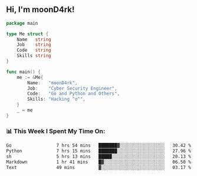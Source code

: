 <h2> Hi, I'm moonD4rk!</h2>

```go
package main

type Me struct {
	Name   string
	Job    string
	Code   string
	Skills string
}

func main() {
	me := &Me{
		Name:   "moonD4rk",
		Job:    "Cyber Security Engineer",
		Code:   "Go and Python and Others",
		Skills: "Hacking ^o^",
	}
	_ = me
}
```

<h3>📊 This Week I Spent My Time On:</h3>
<!-- <img align='right' src="https://github-readme-stats.vercel.app/api?username=moond4rk&show_icons=true&theme=radical", width="300" height="150"> -->

<!--START_SECTION:waka-->

```txt
Go                 7 hrs 54 mins   ███████▓░░░░░░░░░░░░░░░░░   30.42 %
Python             7 hrs 15 mins   ███████░░░░░░░░░░░░░░░░░░   27.96 %
sh                 5 hrs 13 mins   █████░░░░░░░░░░░░░░░░░░░░   20.13 %
Markdown           1 hr 41 mins    █▓░░░░░░░░░░░░░░░░░░░░░░░   06.50 %
Text               49 mins         ▓░░░░░░░░░░░░░░░░░░░░░░░░   03.17 %
```

<!--END_SECTION:waka-->

